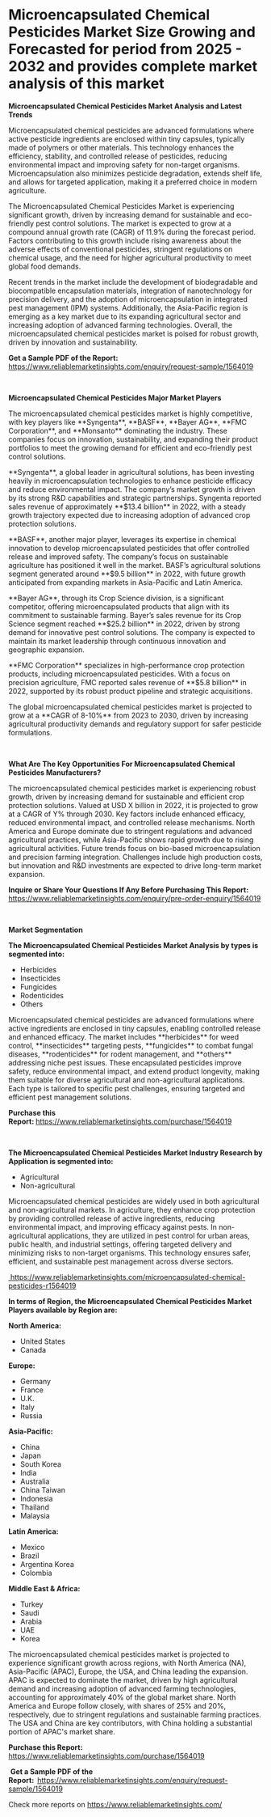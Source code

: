 <p><h1>Microencapsulated Chemical Pesticides Market Size Growing and Forecasted for period from 2025 - 2032 and provides complete market analysis of this market</h1></p><p><strong>Microencapsulated Chemical Pesticides Market Analysis and Latest Trends</strong></p>
<p><p>Microencapsulated chemical pesticides are advanced formulations where active pesticide ingredients are enclosed within tiny capsules, typically made of polymers or other materials. This technology enhances the efficiency, stability, and controlled release of pesticides, reducing environmental impact and improving safety for non-target organisms. Microencapsulation also minimizes pesticide degradation, extends shelf life, and allows for targeted application, making it a preferred choice in modern agriculture.</p><p>The Microencapsulated Chemical Pesticides Market is experiencing significant growth, driven by increasing demand for sustainable and eco-friendly pest control solutions. The market is expected to grow at a compound annual growth rate (CAGR) of 11.9% during the forecast period. Factors contributing to this growth include rising awareness about the adverse effects of conventional pesticides, stringent regulations on chemical usage, and the need for higher agricultural productivity to meet global food demands.</p><p>Recent trends in the market include the development of biodegradable and biocompatible encapsulation materials, integration of nanotechnology for precision delivery, and the adoption of microencapsulation in integrated pest management (IPM) systems. Additionally, the Asia-Pacific region is emerging as a key market due to its expanding agricultural sector and increasing adoption of advanced farming technologies. Overall, the microencapsulated chemical pesticides market is poised for robust growth, driven by innovation and sustainability.</p></p>
<p><strong>Get a Sample PDF of the Report:&nbsp;</strong> <a href="https://www.reliablemarketinsights.com/enquiry/request-sample/1564019?utm_campaign=1937&utm_medium=2&utm_source=Github&utm_content=ia&utm_term=21012025&utm_id=microencapsulated-chemical-pesticides">https://www.reliablemarketinsights.com/enquiry/request-sample/1564019</a></p>
<p>&nbsp;</p>
<p><strong>Microencapsulated Chemical Pesticides Major Market Players</strong></p>
<p><p>The microencapsulated chemical pesticides market is highly competitive, with key players like **Syngenta**, **BASF**, **Bayer AG**, **FMC Corporation**, and **Monsanto** dominating the industry. These companies focus on innovation, sustainability, and expanding their product portfolios to meet the growing demand for efficient and eco-friendly pest control solutions.</p><p>**Syngenta**, a global leader in agricultural solutions, has been investing heavily in microencapsulation technologies to enhance pesticide efficacy and reduce environmental impact. The company’s market growth is driven by its strong R&D capabilities and strategic partnerships. Syngenta reported sales revenue of approximately **$13.4 billion** in 2022, with a steady growth trajectory expected due to increasing adoption of advanced crop protection solutions.</p><p>**BASF**, another major player, leverages its expertise in chemical innovation to develop microencapsulated pesticides that offer controlled release and improved safety. The company’s focus on sustainable agriculture has positioned it well in the market. BASF’s agricultural solutions segment generated around **$9.5 billion** in 2022, with future growth anticipated from expanding markets in Asia-Pacific and Latin America.</p><p>**Bayer AG**, through its Crop Science division, is a significant competitor, offering microencapsulated products that align with its commitment to sustainable farming. Bayer’s sales revenue for its Crop Science segment reached **$25.2 billion** in 2022, driven by strong demand for innovative pest control solutions. The company is expected to maintain its market leadership through continuous innovation and geographic expansion.</p><p>**FMC Corporation** specializes in high-performance crop protection products, including microencapsulated pesticides. With a focus on precision agriculture, FMC reported sales revenue of **$5.8 billion** in 2022, supported by its robust product pipeline and strategic acquisitions.</p><p>The global microencapsulated chemical pesticides market is projected to grow at a **CAGR of 8-10%** from 2023 to 2030, driven by increasing agricultural productivity demands and regulatory support for safer pesticide formulations.</p></p>
<p>&nbsp;</p>
<p><strong>What Are The Key Opportunities For Microencapsulated Chemical Pesticides Manufacturers?</strong></p>
<p><p>The microencapsulated chemical pesticides market is experiencing robust growth, driven by increasing demand for sustainable and efficient crop protection solutions. Valued at USD X billion in 2022, it is projected to grow at a CAGR of Y% through 2030. Key factors include enhanced efficacy, reduced environmental impact, and controlled release mechanisms. North America and Europe dominate due to stringent regulations and advanced agricultural practices, while Asia-Pacific shows rapid growth due to rising agricultural activities. Future trends focus on bio-based microencapsulation and precision farming integration. Challenges include high production costs, but innovation and R&D investments are expected to drive long-term market expansion.</p></p>
<p><strong>Inquire or Share Your Questions If Any Before Purchasing This Report:</strong> <a href="https://www.reliablemarketinsights.com/enquiry/pre-order-enquiry/1564019?utm_campaign=1937&utm_medium=2&utm_source=Github&utm_content=ia&utm_term=21012025&utm_id=microencapsulated-chemical-pesticides">https://www.reliablemarketinsights.com/enquiry/pre-order-enquiry/1564019</a></p>
<p>&nbsp;</p>
<p><strong>Market Segmentation</strong></p>
<p><strong>The Microencapsulated Chemical Pesticides Market Analysis by types is segmented into:</strong></p>
<p><ul><li>Herbicides</li><li>Insecticides</li><li>Fungicides</li><li>Rodenticides</li><li>Others</li></ul></p>
<p><p>Microencapsulated chemical pesticides are advanced formulations where active ingredients are enclosed in tiny capsules, enabling controlled release and enhanced efficacy. The market includes **herbicides** for weed control, **insecticides** targeting pests, **fungicides** to combat fungal diseases, **rodenticides** for rodent management, and **others** addressing niche pest issues. These encapsulated pesticides improve safety, reduce environmental impact, and extend product longevity, making them suitable for diverse agricultural and non-agricultural applications. Each type is tailored to specific pest challenges, ensuring targeted and efficient pest management solutions.</p></p>
<p><strong>Purchase this Report:&nbsp;</strong><a href="https://www.reliablemarketinsights.com/purchase/1564019?utm_campaign=1937&utm_medium=2&utm_source=Github&utm_content=ia&utm_term=21012025&utm_id=microencapsulated-chemical-pesticides">https://www.reliablemarketinsights.com/purchase/1564019</a></p>
<p>&nbsp;</p>
<p><strong>The Microencapsulated Chemical Pesticides Market Industry Research by Application is segmented into:</strong></p>
<p><ul><li>Agricultural</li><li>Non-agricultural</li></ul></p>
<p><p>Microencapsulated chemical pesticides are widely used in both agricultural and non-agricultural markets. In agriculture, they enhance crop protection by providing controlled release of active ingredients, reducing environmental impact, and improving efficacy against pests. In non-agricultural applications, they are utilized in pest control for urban areas, public health, and industrial settings, offering targeted delivery and minimizing risks to non-target organisms. This technology ensures safer, efficient, and sustainable pest management across diverse sectors.</p></p>
<p><a href="https://www.reliablemarketinsights.com/microencapsulated-chemical-pesticides-r1564019?utm_campaign=1937&utm_medium=2&utm_source=Github&utm_content=ia&utm_term=21012025&utm_id=microencapsulated-chemical-pesticides">&nbsp;https://www.reliablemarketinsights.com/microencapsulated-chemical-pesticides-r1564019</a></p>
<p><strong>In terms of Region, the Microencapsulated Chemical Pesticides Market Players available by Region are:</strong></p>
<p>
    <p> <strong> North America: </strong>
        <ul>
            <li>United States</li>
            <li>Canada</li>
        </ul>
        </p> 
    <p> <strong> Europe: </strong>
        <ul>
            <li>Germany</li>
            <li>France</li>
            <li>U.K.</li>
            <li>Italy</li>
            <li>Russia</li>
        </ul>
        </p> 
    <p> <strong> Asia-Pacific: </strong>
        <ul>
            <li>China</li>
            <li>Japan</li>
            <li>South Korea</li>
            <li>India</li>
            <li>Australia</li>
            <li>China Taiwan</li>
            <li>Indonesia</li>
            <li>Thailand</li>
            <li>Malaysia</li>
        </ul>
        </p> 
    <p> <strong> Latin America: </strong>
        <ul>
            <li>Mexico</li>
            <li>Brazil</li>
            <li>Argentina Korea</li>
            <li>Colombia</li>
        </ul>
        </p> 
    <p> <strong> Middle East & Africa: </strong>
        <ul>
            <li>Turkey</li>
            <li>Saudi</li>
            <li>Arabia</li>
            <li>UAE</li>
            <li>Korea</li>
        </ul>
    </p>
    </p>
<p><p>The microencapsulated chemical pesticides market is projected to experience significant growth across regions, with North America (NA), Asia-Pacific (APAC), Europe, the USA, and China leading the expansion. APAC is expected to dominate the market, driven by high agricultural demand and increasing adoption of advanced farming technologies, accounting for approximately 40% of the global market share. North America and Europe follow closely, with shares of 25% and 20%, respectively, due to stringent regulations and sustainable farming practices. The USA and China are key contributors, with China holding a substantial portion of APAC's market share.</p></p>
<p><strong>Purchase this Report: </strong><a href="https://www.reliablemarketinsights.com/purchase/1564019?utm_campaign=1937&utm_medium=2&utm_source=Github&utm_content=ia&utm_term=21012025&utm_id=microencapsulated-chemical-pesticides">https://www.reliablemarketinsights.com/purchase/1564019</a></p>
<p>&nbsp;<strong>Get a Sample PDF of the Report:&nbsp;&nbsp;</strong><a href="https://www.reliablemarketinsights.com/enquiry/request-sample/1564019?utm_campaign=1937&utm_medium=2&utm_source=Github&utm_content=ia&utm_term=21012025&utm_id=microencapsulated-chemical-pesticides">https://www.reliablemarketinsights.com/enquiry/request-sample/1564019</a></p>
<p><strong></strong></p>
<p>Check more reports on <a href="https://www.reliablemarketinsights.com/?utm_campaign=1937&utm_medium=2&utm_source=Github&utm_content=ia&utm_term=21012025&utm_id=microencapsulated-chemical-pesticides">https://www.reliablemarketinsights.com/</a></p>